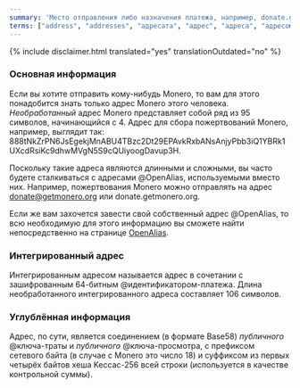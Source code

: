 ```yaml
---
summary: 'Место отправления либо назначения платежа, например, donate.getmonero.org или набор из 95 символов, начинающийся с 4'
terms: ["address", "addresses", "адресата", "адрес", "адреса", "адресом", "публичный-адрес"]
---
```


{% include disclaimer.html translated="yes" translationOutdated="no" %}

### Основная информация

Если вы хотите отправить кому-нибудь Monero, то вам для этого понадобится
знать только адрес Monero этого человека. *Необработанный* адрес Monero
представляет собой ряд из 95 символов, начинающийся с 4. Адрес для сбора
пожертвований Monero, например, выглядит так:
888tNkZrPN6JsEgekjMnABU4TBzc2Dt29EPAvkRxbANsAnjyPbb3iQ1YBRk1UXcdRsiKc9dhwMVgN5S9cQUiyoogDavup3H.

Поскольку такие адреса являются длинными и сложными, вы часто будете
сталкиваться с адресами @OpenAlias, используемыми вместо них. Например,
пожертвования Monero можно отправлять на адрес donate@getmonero.org или
donate.getmonero.org.

Если же вам захочется завести свой собственный адрес @OpenAlias, то всю
необходимую для этого информацию вы сможете найти непосредственно на
странице [OpenAlias](https://openalias.org/).

### Интегрированный адрес

Интегрированным адресом называется адрес в сочетании с зашифрованным
64-битным @идентификатором-платежа. Длина необработанного интегрированного
адреса составляет 106 символов.

### Углублённая информация

Адрес, по сути, является соединением (в формате Base58) *публичного*
@ключа-траты и *публичного* @ключа-просмотра, с префиксом сетевого байта (в
случае с Monero это число 18) и суффиксом из первых четырёх байтов хеша
Keccac-256 всей строки (используется в качестве контрольной суммы).
